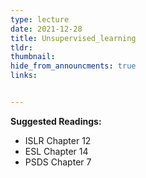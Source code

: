 ```yaml
---
type: lecture
date: 2021-12-28
title: Unsupervised_learning
tldr: 
thumbnail: 
hide_from_announcments: true
links: 


---
```

**Suggested Readings:**
- ISLR Chapter 12
- ESL Chapter 14
- PSDS Chapter 7
